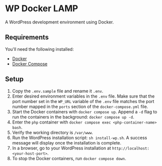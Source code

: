 # WP Docker LAMP

A WordPress development environment using Docker.

## Requirements

You'll need the following installed:

- [Docker](https://docs.docker.com/get-docker/)
- [Docker Compose](https://docs.docker.com/compose/install/)

## Setup

1. Copy the `.env.sample` file and rename it `.env`.
2. Enter desired environment variables in the `.env` file. Make sure that the port number set in the `WP_URL` variable of the `.env` file matches the port number mapped in the `ports` section of the  `docker-compose.yml` file.
3. Start the Docker containers with `docker compose up`. Append a `-d` flag to run the containers in the background: `docker compose up -d`.
4. Enter the `php` container with `docker compose exec <php-container-name> bash`.
5. Verify the working directory is `/var/www`. 
6. Run the WordPress installation script: `sh install-wp.sh`.  A success message will display once the installation is complete.
7. In a browser, go to your WordPress installation at `http://localhost:<your-host-port>`.
8. To stop the Docker containers, run `docker compose down`.
